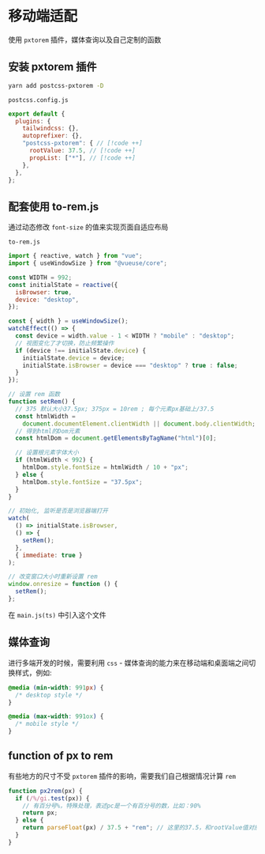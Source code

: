 # 移动端适配

使用 `pxtorem` 插件，媒体查询以及自己定制的函数

## 安装 pxtorem 插件

```sh
yarn add postcss-pxtorem -D
```

`postcss.config.js`

```js
export default {
  plugins: {
    tailwindcss: {},
    autoprefixer: {},
    "postcss-pxtorem": { // [!code ++]
      rootValue: 37.5, // [!code ++]
      propList: ["*"], // [!code ++]
    },
  },
};
```

## 配套使用 to-rem.js

通过动态修改 `font-size` 的值来实现页面自适应布局

`to-rem.js`

```js
import { reactive, watch } from "vue";
import { useWindowSize } from "@vueuse/core";

const WIDTH = 992;
const initialState = reactive({
  isBrowser: true,
  device: "desktop",
});

const { width } = useWindowSize();
watchEffect(() => {
  const device = width.value - 1 < WIDTH ? "mobile" : "desktop";
  // 视图变化了才切换，防止频繁操作
  if (device !== initialState.device) {
    initialState.device = device;
    initialState.isBrowser = device === "desktop" ? true : false;
  }
});

// 设置 rem 函数
function setRem() {
  // 375 默认大小37.5px; 375px = 10rem ; 每个元素px基础上/37.5
  const htmlWidth =
    document.documentElement.clientWidth || document.body.clientWidth;
  // 得到html的Dom元素
  const htmlDom = document.getElementsByTagName("html")[0];

  // 设置根元素字体大小
  if (htmlWidth < 992) {
    htmlDom.style.fontSize = htmlWidth / 10 + "px";
  } else {
    htmlDom.style.fontSize = "37.5px";
  }
}

// 初始化, 监听是否是浏览器端打开
watch(
  () => initialState.isBrowser,
  () => {
    setRem();
  },
  { immediate: true }
);

// 改变窗口大小时重新设置 rem
window.onresize = function () {
  setRem();
};
```

在 `main.js(ts)` 中引入这个文件

## 媒体查询

进行多端开发的时候，需要利用 `css` - 媒体查询的能力来在移动端和桌面端之间切换样式，例如:

```css
@media (min-width: 991px) {
  /* desktop style */
}

@media (max-width: 991ox) {
  /* mobile style */
}
```

## function of px to rem

有些地方的尺寸不受 `pxtorem` 插件的影响，需要我们自己根据情况计算 `rem`

```js
function px2rem(px) {
  if (/%/gi.test(px)) {
    // 有百分号%，特殊处理，表述pc是一个有百分号的数，比如：90%
    return px;
  } else {
    return parseFloat(px) / 37.5 + "rem"; // 这里的37.5，和rootValue值对应
  }
}
```
